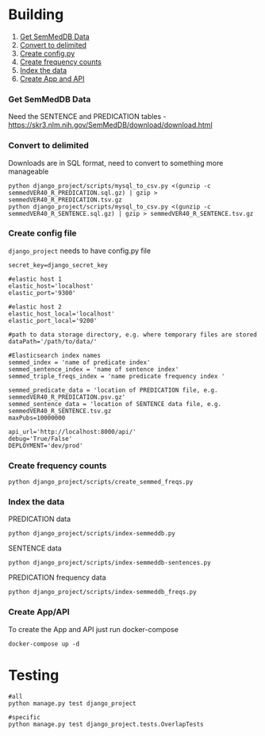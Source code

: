 # Building

1. [Get SemMedDB Data](#get-semmeddb-data)
2. [Convert to delimited](#convert-to-delimited) 
3. [Create config.py](#create-config-file) 
4. [Create frequency counts](#create-frequency-counts)
5. [Index the data](#index-the-data)
6. [Create App and API](#create-app-and-api)


### Get SemMedDB Data

Need the SENTENCE and PREDICATION tables - https://skr3.nlm.nih.gov/SemMedDB/download/download.html

### Convert to delimited 

Downloads are in SQL format, need to convert to something more manageable

```
python django_project/scripts/mysql_to_csv.py <(gunzip -c semmedVER40_R_PREDICATION.sql.gz) | gzip > semmedVER40_R_PREDICATION.tsv.gz
python django_project/scripts/mysql_to_csv.py <(gunzip -c semmedVER40_R_SENTENCE.sql.gz) | gzip > semmedVER40_R_SENTENCE.tsv.gz
```

### Create config file

`django_project` needs to have config.py file 

```
secret_key=django_secret_key

#elastic host 1 
elastic_host='localhost'
elastic_port='9300'

#elastic host 2
elastic_host_local='localhost'
elastic_port_local='9200'

#path to data storage directory, e.g. where temporary files are stored
dataPath='/path/to/data/'

#Elasticsearch index names
semmed_index = 'name of predicate index'
semmed_sentence_index = 'name of sentence index'
semmed_triple_freqs_index = 'name predicate frequency index '

semmed_predicate_data = 'location of PREDICATION file, e.g. semmedVER40_R_PREDICATION.psv.gz'
semmed_sentence_data = 'location of SENTENCE data file, e.g. semmedVER40_R_SENTENCE.tsv.gz
maxPubs=10000000

api_url='http://localhost:8000/api/'
debug='True/False'
DEPLOYMENT='dev/prod'
```

### Create frequency counts

`python django_project/scripts/create_semmed_freqs.py`

### Index the data

PREDICATION data

`python django_project/scripts/index-semmeddb.py`

SENTENCE data

`python django_project/scripts/index-semmeddb-sentences.py`

PREDICATION frequency data

`python django_project/scripts/index-semmeddb_freqs.py`

### Create App/API

To create the App and API just run docker-compose

```
docker-compose up -d
```

# Testing

```
#all
python manage.py test django_project

#specific
python manage.py test django_project.tests.OverlapTests
```


